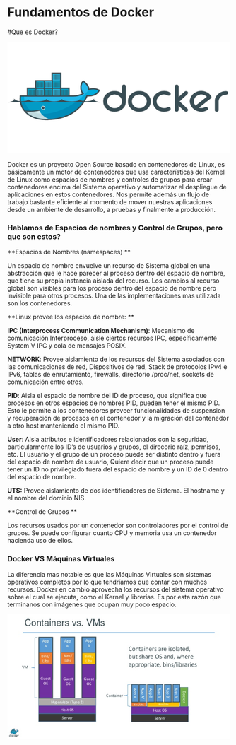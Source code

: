 # Fundamentos de Docker

#Que es Docker?

![](DockerLogo.png)

Docker es un proyecto Open Source basado en contenedores de Linux, es básicamente un motor de contenedores que usa características del Kernel de Linux como espacios de nombres y controles de grupos para crear contenedores encima del Sistema operativo y automatizar el despliegue de aplicaciones en estos contenedores. Nos permite además un flujo de trabajo bastante eficiente al momento de mover nuestras aplicaciones desde un ambiente de desarrollo, a pruebas y finalmente a producción.


### Hablamos de Espacios de nombres y Control de Grupos, pero que son estos?


**Espacios de Nombres (namespaces)
**

Un espacio de nombre envuelve un recurso de Sistema global en una abstracción que le hace parecer al proceso dentro del espacio de nombre, que tiene su propia instancia aislada del recurso. Los cambios al recurso global son visibles para los proceso dentro del espacio de nombre pero invisible para otros procesos. Una de las implementaciones mas utilizada son los contenedores.

**Linux provee los espacios de nombre:
**

**IPC (Interprocess Communication Mechanism)**: Mecanismo de comunicación Interproceso, aisle ciertos recursos IPC, específicamente System V IPC y cola de mensajes POSIX.

**NETWORK**: Provee aislamiento de los recursos del Sistema asociados con las comunicaciones de red, Dispositivos de red, Stack de protocolos IPv4 e IPv6, tablas de enrutamiento, firewalls, directorio /proc/net, sockets de comunicación entre otros.

**PID**: Aisla el espacio de nombre del ID de proceso, que significa que procesos en otros espacios de nombres PID, pueden tener el mismo PID. Esto le permite a los contenedores proveer funcionalidades de suspension y recuperación de procesos en el contenedor y la migración del contenedor a otro host manteniendo el mismo PID.

**User**: Aisla atributos e identificadores relacionados con la seguridad, particularmente los ID’s de usuarios y grupos, el direcorio raíz, permisos, etc. El usuario y el grupo de un proceso puede ser distinto dentro y fuera del espacio de nombre de usuario, Quiere decir que un proceso puede tener un ID no privilegiado fuera del espacio de nombre y un ID de 0 dentro del espacio de nombre.

**UTS:** Provee aislamiento de dos identificadores de Sistema. El hostname y el nombre del dominio NIS.

**Control de Grupos
**

Los recursos usados por un contenedor son controladores por el control de grupos. Se puede configurar cuanto CPU y memoria usa un contenedor hacienda uso de ellos.


### Docker VS Máquinas Virtuales


La diferencia mas notable es que las Máquinas Virtuales son sistemas operativos completos por lo que tendríamos que contar con muchos recursos. Docker en cambio aprovecha los recursos del sistema operativo sobre el cual se ejecuta, como el Kernel y librerias. Es por esta razón que terminanos con imágenes que ocupan muy poco espacio.

![](docker-containers-vms.png)